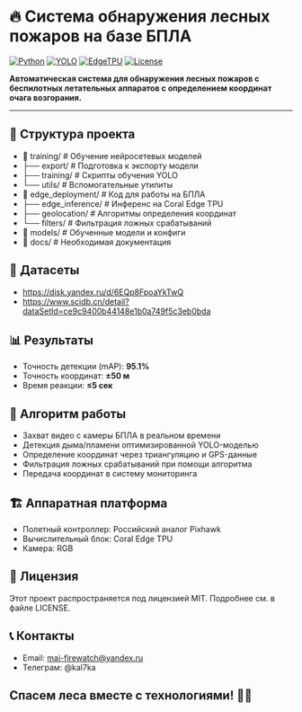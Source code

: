 # 🔥 Система обнаружения лесных пожаров на базе БПЛА

[![Python](https://img.shields.io/badge/Python-3.8%2B-blue)](https://python.org)
[![YOLO](https://img.shields.io/badge/YOLO-v11-red)](https://ultralytics.com)
[![EdgeTPU](https://img.shields.io/badge/Edge-TPU-orange)](https://coral.ai)
[![License](https://img.shields.io/badge/License-MIT-green)](LICENSE)

**Автоматическая система для обнаружения лесных пожаров с беспилотных летательных аппаратов с определением координат очага возгорания.**

---

## 📁 Структура проекта
- 📂 training/ # Обучение нейросетевых моделей
- ├── export/ # Подготовка к экспорту модели
- ├── training/ # Скрипты обучения YOLO
- └── utils/ # Вспомогательные утилиты
- 📂 edge_deployment/ # Код для работы на БПЛА
- ├── edge_inference/ # Инференс на Coral Edge TPU
- ├── geolocation/ # Алгоритмы определения координат
- └── filters/ # Фильтрация ложных срабатываний
- 📂 models/ # Обученные модели и конфиги
- 📂 docs/ # Необходимая документация

## 🎨 Датасеты
- https://disk.yandex.ru/d/6EQp8FpoaYkTwQ
- https://www.scidb.cn/detail?dataSetId=ce9c9400b44148e1b0a749f5c3eb0bda

    
## 📊 Результаты

- Точность детекции (mAP):	**95.1%**
- Точность координат:	**±50 м**
- Время реакции:	**≤5 сек**

## 🎯 Алгоритм работы

- Захват видео с камеры БПЛА в реальном времени
- Детекция дыма/пламени оптимизированной YOLO-моделью
- Определение координат через триангуляцию и GPS-данные
- Фильтрация ложных срабатываний при помощи алгоритма
- Передача координат в систему мониторинга

## 🏗️ Аппаратная платформа

- Полетный контроллер: Российский аналог Pixhawk
- Вычислительный блок: Coral Edge TPU
- Камера: RGB


## 📄 Лицензия

Этот проект распространяется под лицензией MIT. Подробнее см. в файле LICENSE.


## 📞 Контакты

- Email: mai-firewatch@yandex.ru
- Телеграм: @kal7ka

## Спасем леса вместе с технологиями! 🌲✨
